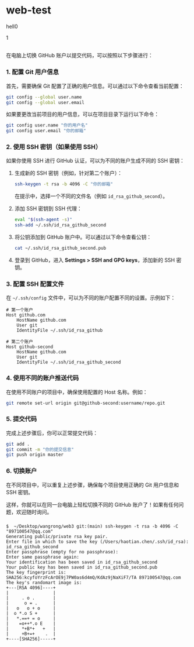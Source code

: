 # web-test
hell0

1


## 


在电脑上切换 GitHub 账户以提交代码，可以按照以下步骤进行：

### 1. 配置 Git 用户信息

首先，需要确保 Git 配置了正确的用户信息。可以通过以下命令查看当前配置：

```bash
git config --global user.name
git config --global user.email
```

如果要更改当前项目的用户信息，可以在项目目录下运行以下命令：

```bash
git config user.name "你的用户名"
git config user.email "你的邮箱"
```

### 2. 使用 SSH 密钥（如果使用 SSH）

如果你使用 SSH 进行 GitHub 认证，可以为不同的账户生成不同的 SSH 密钥：

1. 生成新的 SSH 密钥（例如，针对第二个账户）：

   ```bash
   ssh-keygen -t rsa -b 4096 -C "你的邮箱"
   ```

   在提示中，选择一个不同的文件名（例如 `id_rsa_github_second`）。

2. 添加 SSH 密钥到 SSH 代理：

   ```bash
   eval "$(ssh-agent -s)"
   ssh-add ~/.ssh/id_rsa_github_second
   ```

3. 将公钥添加到 GitHub 账户中。可以通过以下命令查看公钥：

   ```bash
   cat ~/.ssh/id_rsa_github_second.pub
   ```

4. 登录到 GitHub，进入 **Settings > SSH and GPG keys**，添加新的 SSH 密钥。

### 3. 配置 SSH 配置文件

在 `~/.ssh/config` 文件中，可以为不同的账户配置不同的设置。示例如下：

```plaintext
# 第一个账户
Host github.com
    HostName github.com
    User git
    IdentityFile ~/.ssh/id_rsa_github

# 第二个账户
Host github-second
    HostName github.com
    User git
    IdentityFile ~/.ssh/id_rsa_github_second
```

### 4. 使用不同的账户推送代码

在使用不同账户的项目中，确保使用配置的 Host 名称。例如：

```bash
git remote set-url origin git@github-second:username/repo.git
```

### 5. 提交代码

完成上述步骤后，你可以正常提交代码：

```bash
git add .
git commit -m "你的提交信息"
git push origin master
```

### 6. 切换账户

在不同项目中，可以重复上述步骤，确保每个项目使用正确的 Git 用户信息和 SSH 密钥。

这样，你就可以在同一台电脑上轻松切换不同的 GitHub 账户了！如果有任何问题，欢迎随时询问。



### 
```
$  ~/Desktop/wangrong/web3 git:(main) ssh-keygen -t rsa -b 4096 -C "897100547@qq.com"
Generating public/private rsa key pair.
Enter file in which to save the key (/Users/haotian.chen/.ssh/id_rsa): id_rsa_github_second
Enter passphrase (empty for no passphrase):
Enter same passphrase again:
Your identification has been saved in id_rsa_github_second
Your public key has been saved in id_rsa_github_second.pub
The key fingerprint is:
SHA256:kcyfoYrzFcArOE9j7PW0as6d4mQ/KdAz9jNaXiF7/TA 897100547@qq.com
The key's randomart image is:
+---[RSA 4096]----+
|                 |
|     . o .       |
|      o = .      |
|   o   o + o     |
|  o *.o S +      |
|   *.==+ = o     |
|    =o++*.o E    |
|     *+B*+   +   |
|     +B+=+    .  |
+----[SHA256]-----+
```